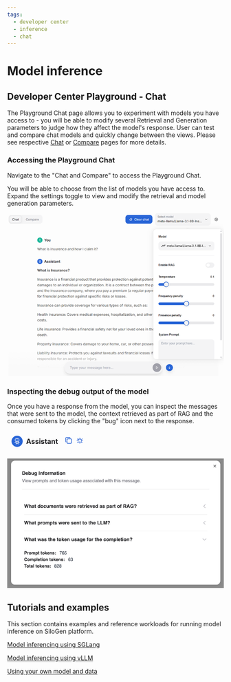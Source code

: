 ```yaml
---
tags:
  - developer center
  - inference
  - chat
---
```


# Model inference

## Developer Center Playground - Chat

The Playground Chat page allows you to experiment with models you have access to - you will be able to modify several Retrieval and Generation parameters to judge how they affect the model's response. User can test and compare chat models and quickly change between the views. Please see respective [Chat](./chat.md) or [Compare](./compare.md) pages for more details.

### Accessing the Playground Chat

Navigate to the "Chat and Compare" to access the Playground Chat.

You will be able to choose from the list of models you have access to.
Expand the settings toggle to view and modify the retrieval and model generation parameters.

![Playground Chat](../../img/inference/playground-chat.png)

### Inspecting the debug output of the model

Once you have a response from the model, you can inspect the messages that were sent to the model, the context retrieved as part of RAG and the consumed tokens by clicking the "bug" icon next to the response.

![Debug Icon](../../img/inference/debug-icon.png)

![Debug Output](../../img/inference/debug-output.png)

## Tutorials and examples

This section contains examples and reference workloads for running model inference on SiloGen platform.

[Model inferencing using SGLang](../../../../../../../ai-workloads/workloads/llm-inference-sglang/helm/README.md)

[Model inferencing using vLLM](../../../../../../../ai-workloads/workloads/llm-inference-vllm/helm/README.md)

[Using your own model and data](../../../../../../../ai-workloads/docs/tutorials/tutorial-01-deliver-resources-and-finetune.md#next-steps-how-to-use-your-own-model-and-data)
